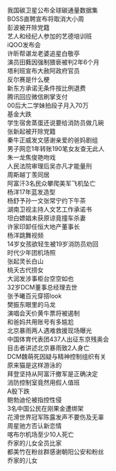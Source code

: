 我国碳卫星公布全球碳通量数据集  
BOSS直聘宣布将取消大小周  
彭波被开除党籍  
艺人和经纪人参加的艺德培训班  
iQOO发布会  
许昕帮谌龙老婆追星白敬亭  
演员田蕤因强制猥亵被判2年6个月  
塔利班宣布大赦阿政府官员  
反尔赛是什么梗  
新东方承诺无条件按比例退费  
腾讯回应微信刷掌支付  
00后大二学妹拍段子月入70万  
基金大跌  
学生宿舍蒸蛋还说要给消防员做几碗  
张新起被开除党籍  
秦牛正威发文感谢亲爱的爸妈剧组  
男子网恋1年转账190笔女友查无此人  
朱一龙焦俊艳吻戏  
人民法院审理后吴亦凡才能量刑  
周斯越丁羡同居  
阿富汗3名民众攀爬美军飞机坠亡  
杨洋17年蓝发造型  
杨舒予孙一文张常宁约下午茶  
湖南卫视主持人文艺工作承诺书  
坦白嫖娼未获原谅竟撞车杀妻  
许家印卸任恒大地产董事长  
杨洋跳舞视频  
14岁女孩欲轻生被19岁消防员劝回  
时代少年团机场照  
张起灵长白山  
桃夭古代捞女  
大润发涉事柜台空空如也  
32岁DCM董事总经理去世  
张予曦百元穿搭look  
樊振东眼里的马龙  
演唱会天价黄牛票将被遏制  
和爸妈共用账号有多尴尬  
北京暴雨两人遇难救援现场曝光  
中国体育代表团437人出征东京残奥会  
目击者讲述北京暴雨致2人身亡  
DCM魏萌死因疑与精神控制组织有关  
原来猫是这样游泳的  
拜登坚持从阿富汗撤军是正确决定  
消防控制室竟然用假人值班  
A股下跌  
鲍勃迪伦被指控性侵  
3名中国公民在刚果金遭绑架  
花滑世界冠军陈露发声不要伤及无辜  
周星驰方否认新恋情  
喀布尔机场至少10人死亡  
乔家的儿女全员比家  
都美竹在粉丝群感谢朝阳公安和粉丝  
乔家的儿女  
